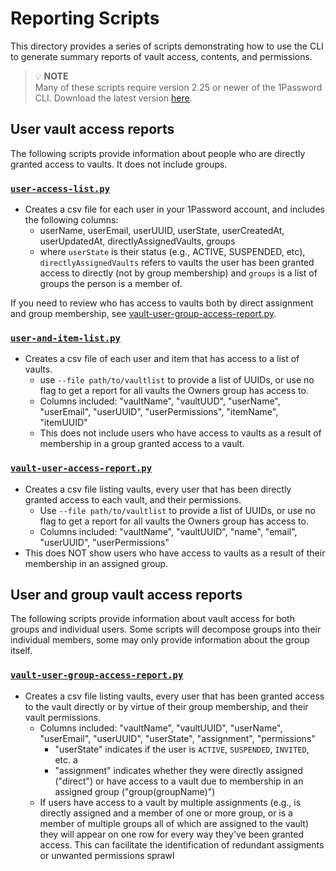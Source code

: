 # Reporting Scripts

This directory provides a series of scripts demonstrating how to use the CLI to generate summary reports of vault access, contents, and permissions.

> 💡 **NOTE**  
> Many of these scripts require version 2.25 or newer of the 1Password CLI. Download the latest version [here](https://developer.1password.com/docs/cli/get-started).

## User vault access reports
The following scripts provide information about people who are directly granted access to vaults. It does not include groups.  

### [`user-access-list.py`](./user-access-list.py)
- Creates a csv file for each user in your 1Password account, and includes the following columns:
  - userName, userEmail, userUUID, userState, userCreatedAt, userUpdatedAt, directlyAssignedVaults, groups
  - where `userState` is their status (e.g., ACTIVE, SUSPENDED, etc), `directlyAssignedVaults` refers to vaults the user has been granted access to directly (not by group membership) and `groups` is a list of groups the person is a member of. 

If you need to review who has access to vaults both by direct assignment and group membership, see [vault-user-group-access-report.py](#vault-user-group-access-reportpy). 

### [`user-and-item-list.py`](./user-and-item-list.py)
- Creates a csv file of each user and item that has access to a list of vaults.
  - use `--file path/to/vaultlist` to provide a list of UUIDs, or use no flag to get a report for all vaults the Owners group has access to.
  - Columns included: "vaultName", "vaultUUD", "userName", "userEmail", "userUUID", "userPermissions", "itemName", "itemUUID"
  - This does not include users who have access to vaults as a result of membership in a group granted access to a vault. 

### [`vault-user-access-report.py`](./vault-user-access-report.py)

- Creates a csv file listing vaults, every user that has been directly granted access to each vault, and their permissions.
  - Use `--file path/to/vaultlist` to provide a list of UUIDs, or use no flag to get a report for all vaults the Owners group has access to.
  - Columns included: "vaultName", "vaultUUID", "name", "email", "userUUID", "userPermissions"
- This does NOT show users who have access to vaults as a result of their membership in an assigned group.


## User and group vault access reports
The following scripts provide information about vault access for both groups and individual users. Some scripts will decompose groups into their individual members, some may only provide information about the group itself.

### [`vault-user-group-access-report.py`](./vault-user-group-access-report.py)

- Creates a csv file listing vaults, every user that has been granted access to the vault directly or by virtue of their group membership, and their vault permissions.
  - Columns included: "vaultName", "vaultUUID", "userName", "userEmail", "userUUID", "userState", "assignment", "permissions"
    - "userState" indicates if the user is `ACTIVE`, `SUSPENDED`, `INVITED`, etc. a
    - "assignment" indicates whether they were directly assigned ("direct") or have access to a vault due to membership in an assigned group ("group(groupName)")
  - If users have access to a vault by multiple assignments (e.g., is directly assigned and a member of one or more group, or is a member of multiple groups all of which are assigned to the vault) they will appear on one row for every way they've been granted access. This can facilitate the identification of redundant assigments or unwanted permissions sprawl

